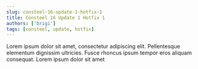 ```yaml
---
slug: consteel-16-update-1-hotfix-1
title: Consteel 16 Update 1 Hotfix 1
authors: ['brigi']
tags: [consteel, update, hotfix]
---
```


Lorem ipsum dolor sit amet, consectetur adipiscing elit. Pellentesque elementum dignissim ultricies. Fusce rhoncus ipsum tempor eros aliquam consequat. Lorem ipsum dolor sit amet
